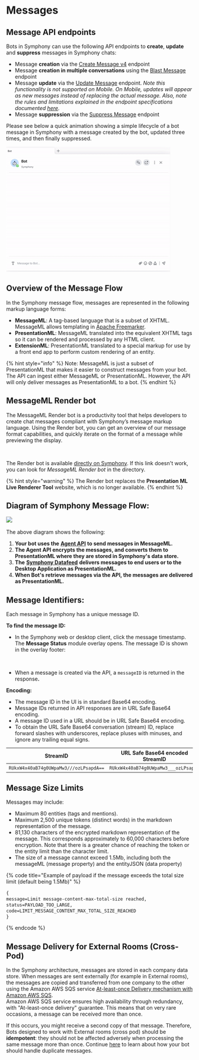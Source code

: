 # Messages

## Message API endpoints

Bots in Symphony can use the following API endpoints to **create**, **update** and **suppress** messages in Symphony chats:

* Message **creation** via the [Create Message v4](https://developers.symphony.com/restapi/main/messages/create-message-v4) endpoint
* Message **creation in multiple conversations** using the [Blast Message](https://developers.symphony.com/restapi/main/messages/blast-message) endpoint
* Message **update** via the [Update Message](https://developers.symphony.com/restapi/main/messages/update-message-v4) endpoint. _Note this functionality is not supported on Mobile. On Mobile, updates will appear as new messages instead of replacing the actual message. Also, note the rules and limitations explained in the endpoint specifications documented_ [_here_](https://developers.symphony.com/restapi/main/messages/update-message-v4)_._
* Message **suppression** via the [Suppress Message](https://developers.symphony.com/restapi/main/messages/suppress-message) endpoint

Please see below a quick animation showing a simple lifecycle of a bot message in Symphony with a message created by the bot, updated three times, and then finally suppressed.

![](<../../.gitbook/assets/Message Lifecycle.gif>)

## Overview of the Message Flow

In the Symphony message flow, messages are represented in the following markup language forms:

* **MessageML**: A tag-based language that is a subset of XHTML. MessageML allows templating in [Apache Freemarker](https://freemarker.apache.org/index.html).
* **PresentationML**: MessageML translated into the equivalent XHTML tags so it can be rendered and processed by any HTML client.
* **ExtensionML**: PresentationML translated to a special markup for use by a front end app to perform custom rendering of an entity.

{% hint style="info" %}
Note: MessageML is just a subset of PresentationML that makes it easier to construct messages from your bot. The API can ingest either MessageML or PresentationML. However, the API will only deliver messages as PresentationML to a bot.
{% endhint %}

## MessageML Render bot

The MessageML Render bot is a productivity tool that helps developers to create chat messages compliant with Symphony’s message markup language. Using the Render bot, you can get an overview of our message format capabilities, and quickly iterate on the format of a message while previewing the display.

<figure><img src="../../.gitbook/assets/I5T9PSO0NB06QTIbSgX7fL4E0pBoGdpMZmX3k1brR3k.png" alt="" width="75"><figcaption></figcaption></figure>

The Render bot is available [directly on Symphony](https://open.symphony.com/?startChat=71811853191652). If this link doesn't work, you can look for _MessageML Render bot_ in the directory.

{% hint style="warning" %}
The Render bot replaces the **Presentation ML Live Renderer Tool** website, which is no longer available.
{% endhint %}

## Diagram of Symphony Message Flow:

![](<../../.gitbook/assets/Message Workflow@3x.svg>)

The above diagram shows the following:

1. **Your bot uses the** [**Agent API**](../overview-of-rest-api/agent-api.md) **to send messages in MessageML.**
2. **The Agent API encrypts the messages, and converts them to PresentationML where they are stored in Symphony's data store.**  &#x20;
3. **The** [**Symphony Datafeed**](../datafeed/) **delivers messages to end users or to the Desktop Application as PresentationML.**
4. **When Bot's retrieve messages via the API, the messages are delivered as PresentationML.**  &#x20;

## Message Identifiers:

Each message in Symphony has a unique message ID.

**To find the message ID:**

* In the Symphony web or desktop client, click the message timestamp. The **Message Status** module overlay opens. The message ID is shown in the overlay footer:

<div align="center"><img src="../../.gitbook/assets/gittbook test image.png" alt=""></div>

* When a message is created via the API, a `messageID` is returned in the respons&#x65;**.**

**Encoding:**

* The message ID in the UI is in standard Base64 encoding.
* Message IDs returned in API responses are in URL Safe Base64 encoding.
* A message ID used in a URL should be in URL Safe Base64 encoding.&#x20;
* To obtain the URL Safe Base64 conversation (stream) ID, replace forward slashes with underscores, replace pluses with minuses, and ignore any trailing equal signs.

|              **StreamID**              | **URL Safe Base64 encoded StreamID** |
| :------------------------------------: | :----------------------------------: |
| `RUkxW4x40aB74g0UWpaMw3///ozLPsapdA==` | `RUkxW4x40aB74g0UWpaMw3___ozLPsapdA` |



## Message Size Limits

Messages may include:

* Maximum 80 entities (tags and mentions).&#x20;
* Maximum 2,500 unique tokens (distinct words) in the markdown representation of the message.
* 81,130 characters of the encrypted markdown representation of the message. This corresponds approximately to 60,000 characters before encryption. Note that there is a greater chance of reaching the token or the entity limit than the character limit.&#x20;
* The size of a message cannot exceed 1.5Mb, including both the messageML (message property) and the entityJSON (data property)

{% code title="Example of payload if the message exceeds the total size limit (default being 1.5Mb)" %}
```
{
message=Limit message-content-max-total-size reached, 
status=PAYLOAD_TOO_LARGE, 
code=LIMIT_MESSAGE_CONTENT_MAX_TOTAL_SIZE_REACHED
}
```
{% endcode %}

## Message Delivery for External Rooms (Cross-Pod)

In the Symphony architecture, messages are stored in each company data store. When messages are sent externally (for example in External rooms), the messages are copied and transferred from one company to the other using the Amazon AWS SQS service [At-least-once Delivery mechanism with Amazon AWS SQS](https://docs.aws.amazon.com/AWSSimpleQueueService/latest/SQSDeveloperGuide/standard-queues.html).\
Amazon AWS SQS service ensures high availability through redundancy, with "At-least-once delivery" guarantee. This means that on very rare occasions, a message can be received more than once.

If this occurs, you might receive a second copy of that message. Therefore, Bots designed to work with External rooms (cross pod) should be **idempotent**: they should not be affected adversely when processing the same message more than once. Continue [here](../bots-best-practices.md#duplicate-messages) to learn about how your bot should handle duplicate messages.


